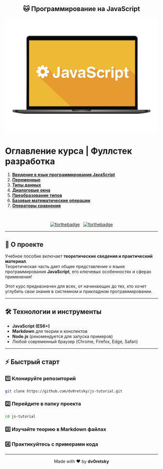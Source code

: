 <h2 align="center">
  🐱 Программирование на JavaScript
</h2>

<div align="center">
  <img alt="Project Demo" src="./Images/js.png" />
</div>

# Оглавление курса | Фуллстек разработка

1. [**Введение в язык программирования JavaScript**](./JS1_Introduction/JS1_Introduction.md)
2. [**Переменные**](./JS2_Basic%20syntax/JS2_Basic%20syntax.md)
3. [**Типы данных**](./JS3_Data%20Types/JS3.%20Data%20Types.md)
4. [**Диалоговые окна**](./JS4_Dialog%20boxes/JS4_Dialog%20boxes.md)
5. [**Преобразование типов**](./JS5_Type%20Conversion/JS5_Type%20Conversion.md)
6. [**Базовые математические операции**](./JS6_Basic%20Mathematical%20Operations/JS6_Basic%20Mathematical%20Operations.md)
7. [**Операторы сравнения**](./JS7_Comparison%20Operators/JS7_Comparison%20Operators.md)

<br/>

<div align="center">

[![forthebadge](https://forthebadge.com/images/badges/built-with-love.svg)](https://forthebadge.com) &nbsp;
[![forthebadge](https://forthebadge.com/images/badges/made-with-javascript.svg)](https://forthebadge.com)

</div>

---

## 🚀 О проекте

Учебное пособие включает **теоретические сведения и практический материал**.  
Теоретическая часть дает общее представление о языке программирования **JavaScript**, его ключевых особенностях и сферах применения!

Этот курс предназначен для всех, от начинающих до тех, кто хочет углубить свои знания в системном и прикладном программировании.

---

## 🛠 Технологии и инструменты

- **JavaScript (ES6+)**  
- **Markdown** для теории и конспектов  
- **Node.js** (рекомендуется для запуска примеров)  
- Любой современный браузер (Chrome, Firefox, Edge, Safari)  

---

## ⚡ Быстрый старт

### 1️⃣ Клонируйте репозиторий

```bash
git clone https://github.com/dv0retsky/js-tutorial.git
```

### 2️⃣ Перейдите в папку проекта

```bash
cd js-tutorial
```

### 3️⃣ Изучайте теорию в Markdown файлах

### 4️⃣ Практикуйтесь с примерами кода

---

<div align="center"> Made with ❤️ by <b>dv0retsky</b> </div>